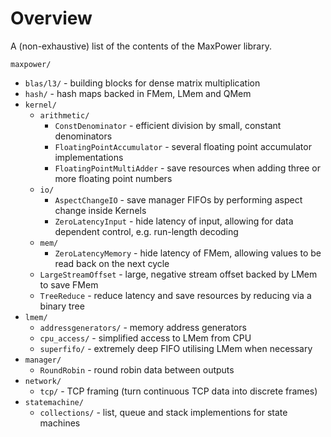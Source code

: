 Overview
========

A (non-exhaustive) list of the contents of the MaxPower library.

`maxpower/`
* `blas/l3/` - building blocks for dense matrix multiplication
* `hash/` - hash maps backed in FMem, LMem and QMem
* `kernel/`
  * `arithmetic/`
    - `ConstDenominator` - efficient division by small, constant denominators
    - `FloatingPointAccumulator` - several floating point accumulator implementations
    - `FloatingPointMultiAdder` - save resources when adding three or more floating point numbers
  * `io/`
    - `AspectChangeIO` - save manager FIFOs by performing aspect change inside Kernels
    - `ZeroLatencyInput` - hide latency of input, allowing for data dependent control, e.g. run-length decoding
  * `mem/`
    - `ZeroLatencyMemory` - hide latency of FMem, allowing values to be read back on the next cycle
  * `LargeStreamOffset` - large, negative stream offset backed by LMem to save FMem
  * `TreeReduce` - reduce latency and save resources by reducing via a binary tree
* `lmem/`
  * `addressgenerators/` - memory address generators
  * `cpu_access/` - simplified access to LMem from CPU
  * `superfifo/` - extremely deep FIFO utilising LMem when necessary
* `manager/`
  - `RoundRobin` - round robin data between outputs
* `network/`
  * `tcp/` - TCP framing (turn continuous TCP data into discrete frames)
* `statemachine/`
  * `collections/` - list, queue and stack implementions for state machines
